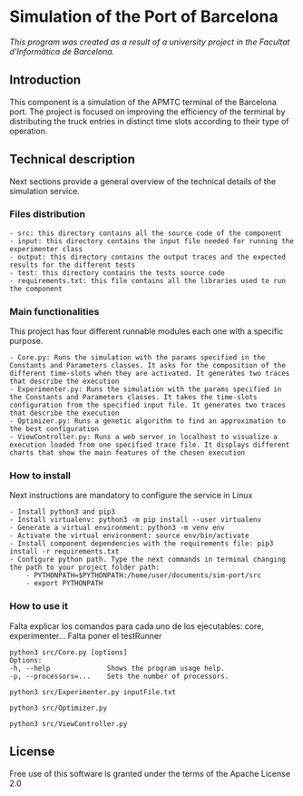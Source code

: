# Simulation of the Port of Barcelona

_This program was created as a result of a university project in the Facultat d'Informàtica de Barcelona._

## Introduction

This component is a simulation of the APMTC terminal of the Barcelona port. The project is focused on improving the efficiency of the terminal by distributing the truck entries in distinct time slots according to their type of operation. 

## Technical description

Next sections provide a general overview of the technical details of the simulation service.

### Files distribution

    - src: this directory contains all the source code of the component
    - input: this directory contains the input file needed for running the experimenter class
    - output: this directory contains the output traces and the expected results for the different tests
    - test: this directory contains the tests source code
    - requirements.txt: this file contains all the libraries used to run the component

### Main functionalities

This project has four different runnable modules each one with a specific purpose.

    - Core.py: Runs the simulation with the params specified in the Constants and Parameters classes. It asks for the composition of the different time-slots when they are activated. It generates two traces that describe the execution
    - Experimenter.py: Runs the simulation with the params specified in the Constants and Parameters classes. It takes the time-slots configuration from the specified input file. It generates two traces that describe the execution
    - Optimizer.py: Runs a genetic algorithm to find an approximation to the best configuration
    - ViewController.py: Runs a web server in localhost to visualize a execution loaded from one specified trace file. It displays different charts that show the main features of the chosen execution

### How to install

Next instructions are mandatory to configure the service in Linux

    - Install python3 and pip3
    - Install virtualenv: python3 -m pip install --user virtualenv
    - Generate a virtual environment: python3 -m venv env
    - Activate the virtual environment: source env/bin/activate
    - Install component dependencies with the requirements file: pip3 install -r requirements.txt
    - Configure python path. Type the next commands in terminal changing the path to your project folder path: 
        - PYTHONPATH=$PYTHONPATH:/home/user/documents/sim-port/src
        - export PYTHONPATH

### How to use it

Falta explicar los comandos para cada uno de los ejecutables: core, experimenter...
Falta poner el testRunner
    
    python3 src/Core.py [options]
    Options:
    -h, --help              Shows the program usage help.
    -p, --processors=...    Sets the number of processors.
    
    python3 src/Experimenter.py inputFile.txt
    
    python3 src/Optimizer.py

    python3 src/ViewController.py
    
## License

Free use of this software is granted under the terms of the Apache License 2.0
